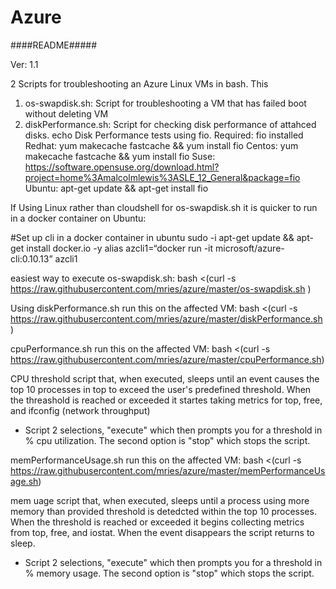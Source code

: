 # Azure 


####README#####

Ver: 1.1

2 Scripts for troubleshooting an Azure Linux  VMs in bash. This 
1. os-swapdisk.sh: Script for troubleshooting a VM that has failed boot without deleting VM
2. diskPerformance.sh: Script for checking disk performance of attahced disks.
 echo Disk Performance tests using fio.
        Required: fio installed
        Redhat: yum makecache fastcache && yum install fio
        Centos: yum makecache fastcache && yum install fio
        Suse:   https://software.opensuse.org/download.html?project=home%3Amalcolmlewis%3ASLE_12_General&package=fio
        Ubuntu: apt-get update && apt-get install fio



If Using Linux rather than cloudshell for os-swapdisk.sh  it is quicker to run in a docker container on Ubuntu:


#Set up cli in a docker container in ubuntu
sudo -i
apt-get update && apt-get install docker.io -y
alias azcli1=“docker run -it microsoft/azure-cli:0.10.13”
azcli1

easiest way to execute os-swapdisk.sh:
bash <(curl -s  https://raw.githubusercontent.com/mries/azure/master/os-swapdisk.sh )

Using diskPerformance.sh
run this on the affected VM:
bash <(curl -s  https://raw.githubusercontent.com/mries/azure/master/diskPerformance.sh )

cpuPerformance.sh
run this on the affected VM:
bash <(curl -s  https://raw.githubusercontent.com/mries/azure/master/cpuPerformance.sh)

CPU threshold script that, when executed, sleeps until an event causes the top 10 processes in top to exceed the user's predefined threshold.
When the threashold is reached or exceeded it startes taking metrics for top, free, and ifconfig (network throughput)
- Script 2 selections, "execute" which then prompts you for a threshold in % cpu  utilization. The second option is "stop" which stops the script.

memPerformanceUsage.sh
run this on the affected VM:
bash <(curl -s  https://raw.githubusercontent.com/mries/azure/master/memPerformanceUsage.sh)

mem uage script that, when executed, sleeps until a process using more memory than provided threshold is detedcted within the top 10 processes. 
When the threshold is reached or exceeded it begins collecting metrics from top, free, and iostat.  When the event disappears the script returns to sleep.
- Script 2 selections, "execute" which then prompts you for a threshold in % memory usage. The second option is "stop" which stops the script.
